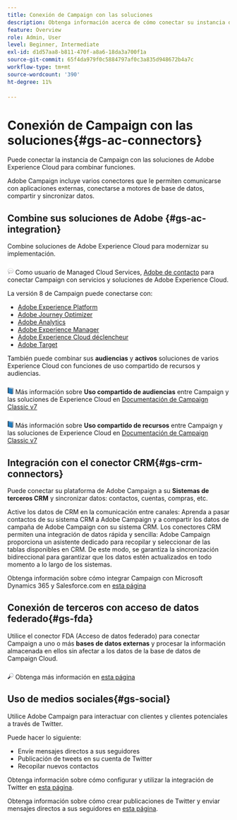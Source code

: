 ```yaml
---
title: Conexión de Campaign con las soluciones
description: Obtenga información acerca de cómo conectar su instancia de Adobe Campaign con soluciones de Experience Cloud.
feature: Overview
role: Admin, User
level: Beginner, Intermediate
exl-id: d1d57aa8-b811-470f-a8a6-18da3a700f1a
source-git-commit: 65f4da979f0c5884797af0c3a835d948672b4a7c
workflow-type: tm+mt
source-wordcount: '390'
ht-degree: 11%

---
```


# Conexión de Campaign con las soluciones{#gs-ac-connectors}

Puede conectar la instancia de Campaign con las soluciones de Adobe Experience Cloud para combinar funciones.

Adobe Campaign incluye varios conectores que le permiten comunicarse con aplicaciones externas, conectarse a motores de base de datos, compartir y sincronizar datos.

## Combine sus soluciones de Adobe {#gs-ac-integration}

Combine soluciones de Adobe Experience Cloud para modernizar su implementación.

![](../assets/do-not-localize/speech.png)  Como usuario de Managed Cloud Services, [Adobe de contacto](../start/campaign-faq.md#support) para conectar Campaign con servicios y soluciones de Adobe Experience Cloud.

La versión 8 de Campaign puede conectarse con:

* [Adobe Experience Platform](../connect/ac-aep.md)
* [Adobe Journey Optimizer](../connect/ac-ajo.md)
* [Adobe Analytics](../connect/ac-aa.md)
* [Adobe Experience Manager](../connect/ac-aem.md)
* [Adobe Experience Cloud déclencheur](../connect/ac-triggers.md)
* [Adobe Target](../connect/ac-at.md)

También puede combinar sus **audiencias** y **activos** soluciones de varios Experience Cloud con funciones de uso compartido de recursos y audiencias.

![](../assets/do-not-localize/book.png) Más información sobre **Uso compartido de audiencias** entre Campaign y las soluciones de Experience Cloud en [Documentación de Campaign Classic v7](https://experienceleague.adobe.com/docs/campaign-classic/using/integrating-with-adobe-experience-cloud/audience-sharing/sharing-audiences-with-adobe-experience-cloud.html#integrating-with-adobe-experience-cloud)

![](../assets/do-not-localize/book.png) Más información sobre **Uso compartido de recursos** entre Campaign y las soluciones de Experience Cloud en [Documentación de Campaign Classic v7](https://experienceleague.adobe.com/docs/campaign-classic/using/integrating-with-adobe-experience-cloud/asset-sharing/sharing-assets-with-adobe-experience-cloud.html#integrating-with-adobe-experience-cloud)

## Integración con el conector CRM{#gs-crm-connectors}

Puede conectar su plataforma de Adobe Campaign a su **Sistemas de terceros CRM** y sincronizar datos: contactos, cuentas, compras, etc.

Active los datos de CRM en la comunicación entre canales: Aprenda a pasar contactos de su sistema CRM a Adobe Campaign y a compartir los datos de campaña de Adobe Campaign con su sistema CRM.
Los conectores CRM permiten una integración de datos rápida y sencilla: Adobe Campaign proporciona un asistente dedicado para recopilar y seleccionar de las tablas disponibles en CRM. De este modo, se garantiza la sincronización bidireccional para garantizar que los datos estén actualizados en todo momento a lo largo de los sistemas.

Obtenga información sobre cómo integrar Campaign con Microsoft Dynamics 365 y Salesforce.com en [esta página](crm.md)

## Conexión de terceros con acceso de datos federado{#gs-fda}

Utilice el conector FDA (Acceso de datos federado) para conectar Campaign a uno o más **bases de datos externas** y procesar la información almacenada en ellos sin afectar a los datos de la base de datos de Campaign Cloud.

![](../assets/do-not-localize/glass.png) Obtenga más información en [esta página](fda.md)

## Uso de medios sociales{#gs-social}

Utilice Adobe Campaign para interactuar con clientes y clientes potenciales a través de Twitter.

Puede hacer lo siguiente:

* Envíe mensajes directos a sus seguidores
* Publicación de tweets en su cuenta de Twitter
* Recopilar nuevos contactos

Obtenga información sobre cómo configurar y utilizar la integración de Twitter en [esta página](../connect/ac-tw.md).

Obtenga información sobre cómo crear publicaciones de Twitter y enviar mensajes directos a sus seguidores en [esta página](../send/twitter.md).
